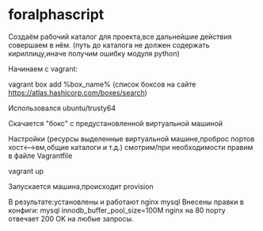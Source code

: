 # foralphascript

Создаём рабочий каталог для проекта,все дальнейшие действия совершаем в нём.
(путь до каталога не должен содержать кириллицу,иначе получим ошибку модуля python)

Начинаем с vagrant:

vagrant box add %box_name% (список боксов на сайте https://atlas.hashicorp.com/boxes/search)

Использовался ubuntu/trusty64

Скачается "бокс" с предустановленной виртуальной машиной

Настройки (ресурсы выделенные виртуальной машине,проброс портов хост<-->вм,общие каталоги и т.д.) 
смотрим/при необходимости правим в файле Vagrantfile 

vagrant up

Запускается машина,происходит provision

В результате:установлены и работают nginx mysql 
Внесены правки в конфиги:
mysql  innodb_buffer_pool_size=100M 
nginx  на 80 порту отвечает 200 OK на любые запросы.



